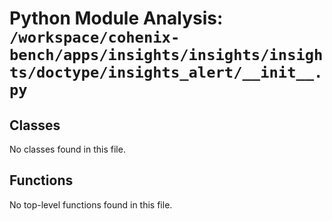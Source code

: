 # Python Module Analysis: `/workspace/cohenix-bench/apps/insights/insights/insights/doctype/insights_alert/__init__.py`

## Classes

No classes found in this file.


## Functions

No top-level functions found in this file.
